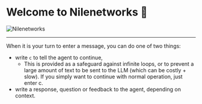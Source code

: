# Welcome to Nilenetworks 👋

![Nilenetworks](public/Nilenetworks-card.png)

---
When it is your turn to enter a message, you can do one of two things:
- write `c` to tell the agent to continue,
    - This is provided as a safeguard against infinite loops, or to prevent a large 
    amount of text to be sent to the LLM (which can be costly + slow). 
    If you simply want to continue with normal operation, just enter c. 
- write a response, question or feedback to the agent, depending on context.
